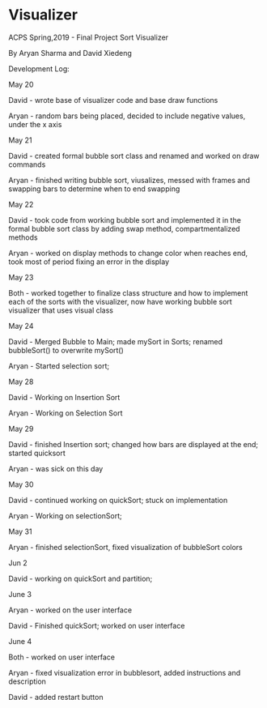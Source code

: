 # Visualizer
ACPS Spring,2019 - Final Project
Sort Visualizer

By Aryan Sharma and David Xiedeng

Development Log:

May 20

David - wrote base of visualizer code and base draw functions

Aryan - random bars being placed, decided to include negative values, under the x axis

May 21

David - created formal bubble sort class and renamed and worked on draw commands

Aryan - finished writing bubble sort, viusalizes, messed with frames and swapping bars to determine when to end swapping

May 22

David - took code from working bubble sort and implemented it in the formal bubble sort class by adding swap method,
        compartmentalized methods

Aryan - worked on display methods to change color when reaches end, took most of period fixing an error in the display

May 23

Both - worked together to finalize class structure and how to implement each of the sorts with the visualizer, now have working bubble sort visualizer that uses visual class

May 24

David - Merged Bubble to Main; made mySort in Sorts; renamed bubbleSort() to overwrite mySort()

Aryan - Started selection sort;

May 28

David - Working on Insertion Sort

Aryan - Working on Selection Sort

May 29

David - finished Insertion sort; changed how bars are displayed at the end; started quicksort

Aryan - was sick on this day

May 30

David - continued working on quickSort; stuck on implementation

Aryan - Working on selectionSort;

May 31

Aryan - finished selectionSort, fixed visualization of bubbleSort colors

Jun 2

David - working on quickSort and partition;

June 3

Aryan - worked on the user interface

David - Finished quickSort; worked on user interface

June 4

Both - worked on user interface

Aryan - fixed visualization error in bubblesort, added instructions and description

David - added restart button
